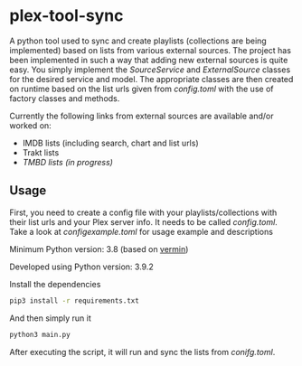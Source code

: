 # plex-tool-sync

A python tool used to sync and create playlists (collections are being implemented) based on lists from various external sources. The project has been implemented in such a way that adding new external sources is quite easy. You simply implement the _SourceService_ and _ExternalSource_ classes for the desired service and model. The appropriate classes are then created on runtime based on the list urls given from _config.toml_ with the use of factory classes and methods.

Currently the following links from external sources are available and/or worked on:

-   IMDB lists (including search, chart and list urls)
-   Trakt lists
-   _TMBD lists (in progress)_

## Usage

First, you need to create a config file with your playlists/collections with their list urls and your Plex server info. It needs to be called _config.toml_. Take a look at _configexample.toml_ for usage example and descriptions

Minimum Python version: 3.8 (based on [vermin](http://ace.ajax.org))

Developed using Python version: 3.9.2

Install the dependencies

```sh
pip3 install -r requirements.txt
```

And then simply run it

```sh
python3 main.py
```

After executing the script, it will run and sync the lists from _conifg.toml_.
